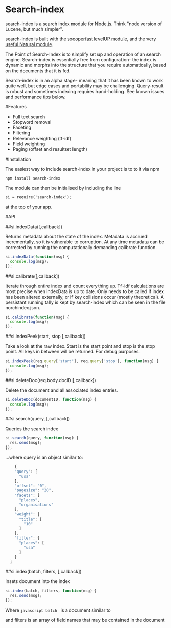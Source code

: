 Search-index
============

search-index is a search index module for Node.js. Think "node version of Lucene, but much simpler".

search-index is built with the [soooperfast levelUP module](https://github.com/rvagg/node-levelup), and the
[very useful Natural module](https://github.com/NaturalNode/natural).

The Point of Search-Index is to simplify set up and operation of an search engine. Search-index is essentially
free from configuration- the index is dynamic and morphs into the structure that you require automatically, based on the
documents that it is fed.

Search-index is in an alpha stage- meaning that it has been known to work quite well, but edge cases and portability
may be challenging. Query-result is robust and sometimes indexing requires hand-holding. See known issues and performance
tips below.

#Features

* Full text search
* Stopword removal
* Faceting
* Filtering
* Relevance weighting (tf-idf)
* Field weighting
* Paging (offset and resultset length)

#Installation

The easiest way to include search-index in your project is to to it via npm

    npm install search-index
    
The module can then be initialised by including the line

    si = require('search-index');
    
at the top of your app.

#API

##si.indexData([,callback])

Returns metadata about the state of the index. Metadata is accrued incrementally, so it is vulnerable to corruption.
At any time metadata can be corrected by running the computationally demanding calibrate function.

```javascript
si.indexData(function(msg) {
  console.log(msg);
});
```

##si.calibrate([,callback])

Iterate through entire index and count everything up. Tf-idf calculations are most precise when indexData is up to date.
Only needs to be called if index has been altered externally, or if key collisions occur (mostly theoretical). A 
persistant running tally is kept by search-index which can be seen in the file norchindex.json.

```javascript
si.calibrate(function(msg) {
  console.log(msg);
});
```

##si.indexPeek(start, stop [,callback])

Take a look at the raw index. Start is the start point and stop is the stop point. All keys in between will be returned.
For debug purposes.

```javascript
si.indexPeek(req.query['start'], req.query['stop'], function(msg) {
  console.log(msg);
});
```

##si.deleteDoc(req.body.docID [,callback])

Delete the document and all associated index entries.

```javascript
si.deleteDoc(documentID, function(msg) {
  console.log(msg);
});
```

##si.search(query, [,callback])

Queries the search index

```javascript
si.search(query, function(msg) {
  res.send(msg);
});
```

...where query is an object similar to:

```javascript
    {
    "query": [
      "usa"
    ],
    "offset": "0",
    "pagesize": "20",
    "facets": [
      "places",
      "organisations"
    ],
    "weight": {
      "title": [
        "10"
      ]
    },
    "filter": {
      "places": [
        "usa"
      ]
    }
  }
```


##si.index(batch, filters, [,callback])

Insets document into the index

```javascript
si.index(batch, filters, function(msg) {
  res.send(msg);
});
```

Where ```javascript batch ``` is a document similar to


and filters is an array of field names that may be contained in the document
    
    
